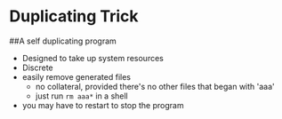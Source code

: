# Duplicating Trick
##A self duplicating program

+ Designed to take up system resources
+ Discrete
+ easily remove generated files
	+ no collateral, provided there's no other files that began with 'aaa'
	+ just run `rm aaa*` in a shell
+ you may have to restart to stop the program

